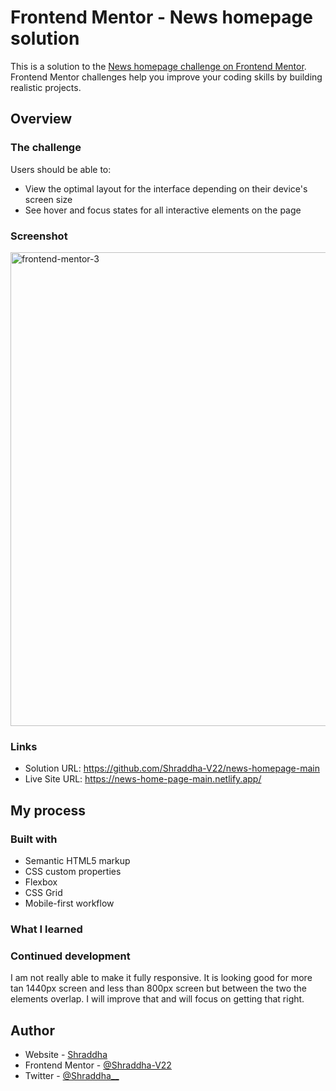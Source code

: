 # Frontend Mentor - News homepage solution

This is a solution to the [News homepage challenge on Frontend Mentor](https://www.frontendmentor.io/challenges/news-homepage-H6SWTa1MFl). Frontend Mentor challenges help you improve your coding skills by building realistic projects.

## Overview

### The challenge

Users should be able to:

- View the optimal layout for the interface depending on their device's screen size
- See hover and focus states for all interactive elements on the page

### Screenshot

<img width="758" alt="frontend-mentor-3" src="https://user-images.githubusercontent.com/97953020/211207989-17a72e2a-4ec0-418b-bb5a-c9702e176521.png">

### Links

- Solution URL: https://github.com/Shraddha-V22/news-homepage-main
- Live Site URL: https://news-home-page-main.netlify.app/

## My process

### Built with

- Semantic HTML5 markup
- CSS custom properties
- Flexbox
- CSS Grid
- Mobile-first workflow

### What I learned

### Continued development

I am not really able to make it fully responsive. It is looking good for more tan 1440px screen and less than 800px screen but between the two the elements overlap. I will improve that and will focus on getting that right.

## Author

- Website - [Shraddha](https://vkarma-shraddha.netlify.app/)
- Frontend Mentor - [@Shraddha-V22](https://www.frontendmentor.io/profile/Shraddha-V22)
- Twitter - [@Shraddha\_\_](https://twitter.com/Shraddha_228)
